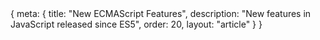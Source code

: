 <route>
{
	meta: {
		title: "New ECMAScript Features",
		description: "New features in JavaScript released since ES5",
		order: 20,
		layout: "article"
	}
}
</route>